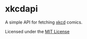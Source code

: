 xkcdapi
=======
A simple API for fetching [xkcd](http://xkcd.com/) comics.

Licensed under the [MIT License](LICENSE)
